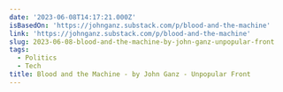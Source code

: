 ```yaml
---
date: '2023-06-08T14:17:21.000Z'
isBasedOn: 'https://johnganz.substack.com/p/blood-and-the-machine'
link: 'https://johnganz.substack.com/p/blood-and-the-machine'
slug: 2023-06-08-blood-and-the-machine-by-john-ganz-unpopular-front
tags:
  - Politics
  - Tech
title: Blood and the Machine - by John Ganz - Unpopular Front
---
```


